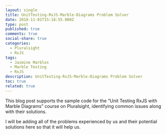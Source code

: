 ```yaml
---
layout: single
title: UnitTesting-RxJS-Marble-Diagrams Problem Solver
date: 2018-11-01T15:18:55.000Z
type: post
published: true
comments: true
social-share: true
categories:
  - Pluralsight
  - RxJS
tags:
  - Jasmine Marbles
  - Marble Testing
  - RxJS
description: UnitTesting-RxJS-Marble-Diagrams Problem Solver
toc: true
related: true
---
```


<p>This blog post supports the sample code for the “Unit Testing RxJS with Marble Diagrams” course on Pluralsight, identifying common issues along with their solutions.</p>
<p>I will be adding all of the problems experienced by us and their potential solutions here so that it will help us.</p>
